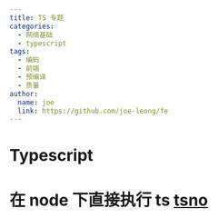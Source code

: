 ```yaml
---
title: TS 专题
categories:
  - 网络基础
  - typescript
tags:
  - 编码
  - 前端
  - 预编译
  - 质量
author:
  name: joe
  link: https://github.com/joe-leong/fe
---
```


# Typescript

# 在 node 下直接执行 ts [tsno](https://www.npmjs.com/package/tsno)
